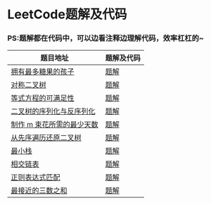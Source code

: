 # LeetCode题解及代码
### PS:题解都在代码中，可以边看注释边理解代码，效率杠杠的~
题目地址|题解及代码
-|-|
[拥有最多糖果的孩子](https://leetcode-cn.com/problems/kids-with-the-greatest-number-of-candies/) | [题解](https://github.com/vvshuai/JavaRepository/blob/master/leetcode/%E6%8B%A5%E6%9C%89%E6%9C%80%E5%A4%9A%E7%B3%96%E6%9E%9C%E7%9A%84%E5%AD%A9%E5%AD%90.md) |
[对称二叉树](https://leetcode-cn.com/problems/symmetric-tree/) | [题解](https://github.com/vvshuai/JavaRepository/blob/master/leetcode/%E5%AF%B9%E7%A7%B0%E4%BA%8C%E5%8F%89%E6%A0%91.md) |
[等式方程的可满足性](https://leetcode-cn.com/problems/satisfiability-of-equality-equations/) | [题解](https://github.com/vvshuai/JavaRepository/blob/master/leetcode/%E7%AD%89%E5%BC%8F%E6%96%B9%E7%A8%8B%E7%9A%84%E5%8F%AF%E6%BB%A1%E8%B6%B3%E6%80%A7.md) |
[二叉树的序列化与反序列化](https://leetcode-cn.com/problems/serialize-and-deserialize-binary-tree/)|[题解](https://github.com/vvshuai/JavaRepository/blob/master/leetcode/%E4%BA%8C%E5%8F%89%E6%A0%91%E7%9A%84%E5%BA%8F%E5%88%97%E5%8C%96%E4%B8%8E%E5%8F%8D%E5%BA%8F%E5%88%97%E5%8C%96.md)|
[制作 m 束花所需的最少天数](https://leetcode-cn.com/problems/minimum-number-of-days-to-make-m-bouquets/)|[题解](https://github.com/vvshuai/JavaRepository/blob/master/leetcode/%E5%88%B6%E4%BD%9C%20m%20%E6%9D%9F%E8%8A%B1%E6%89%80%E9%9C%80%E7%9A%84%E6%9C%80%E5%B0%91%E5%A4%A9%E6%95%B0.md)|
[从先序遍历还原二叉树](https://leetcode-cn.com/problems/recover-a-tree-from-preorder-traversal/)|[题解](https://github.com/vvshuai/JavaRepository/blob/master/leetcode/%E4%BB%8E%E5%85%88%E5%BA%8F%E9%81%8D%E5%8E%86%E8%BF%98%E5%8E%9F%E4%BA%8C%E5%8F%89%E6%A0%91.md)|
[最小栈](https://leetcode-cn.com/problems/min-stack/)|[题解](https://github.com/vvshuai/JavaRepository/blob/master/leetcode/%E6%9C%80%E5%B0%8F%E6%A0%88.md)|
[相交链表](https://leetcode-cn.com/problems/intersection-of-two-linked-lists/)|[题解](https://github.com/vvshuai/JavaRepository/blob/master/leetcode/%E7%9B%B8%E4%BA%A4%E9%93%BE%E8%A1%A8.md)|
[正则表达式匹配](https://leetcode-cn.com/problems/regular-expression-matching/)|[题解](https://github.com/vvshuai/JavaRepository/blob/master/leetcode/%E6%AD%A3%E5%88%99%E8%A1%A8%E8%BE%BE%E5%BC%8F.md)|
[最接近的三数之和](https://leetcode-cn.com/problems/3sum-closest/)|[题解](https://github.com/vvshuai/JavaRepository/blob/master/leetcode/%E6%9C%80%E6%8E%A5%E8%BF%91%E7%9A%84%E4%B8%89%E6%95%B0%E4%B9%8B%E5%92%8C.md)
